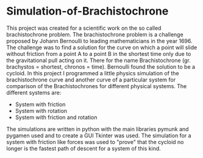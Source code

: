# Simulation-of-Brachistochrone
This project was created for a scientific work on the so called brachistochrone problem. The brachistochrone problem is a challenge proposed by Johann Bernoulli to leading mathematicians in the year 1696. The challenge was to find a solution for the curve on which a point will slide without friction from a point A to a point B in the shortest time only due to the gravitational pull acting on it. There for the name Brachistochrone (gr. brachystos = shortest, chronos = time). Bernoulli found the solution to be a cycloid. In this project I programmed a little physics simulation of the brachistochrone curve and another curve of a particular system for comparison of the Brachistochrones for different physical systems. The different systems are:
- System with friction
- System with rotation
- System with friction and rotation

The simulations are written in python with the main libraries pymunk and pygamen used and to create a GUI Tkinter was used. The simulation for a system with friction like forces was used to "prove" that the cycloid no longer is the fastest path of descent for a system of this kind.
